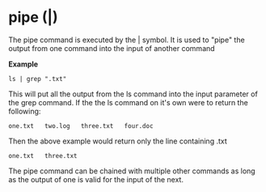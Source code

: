 # pipe \(\|\)

The pipe command is executed by the \| symbol. It is used to "pipe" the output from one command into the input of another command

**Example**

`ls | grep ".txt"`

This will put all the output from the ls command into the input parameter of the grep command. If the the ls command on it's own were to return the following:

`one.txt  
two.log  
three.txt  
four.doc`

Then the above example would return only the line containing .txt

`one.txt  
three.txt`

The pipe command can be chained with multiple other commands as long as the output of one is valid for the input of the next.


